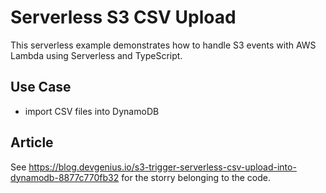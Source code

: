 <!--
title: 'AWS Lambda S3 event example (NodeJS & Typescript)'
description: 'This example demonstrates how to setup AWS Lambda for S3 events with Typescript.'
platform: AWS
language: TypeScript
authorLink: 'https://github.com/cyberworkz/examples/bookcategory-upload'
authorName: 'Haiko van der Schaaf'
-->
# Serverless S3 CSV Upload

This serverless example demonstrates how to handle S3 events with AWS Lambda using Serverless and TypeScript.

## Use Case
- import CSV files into DynamoDB

## Article
See https://blog.devgenius.io/s3-trigger-serverless-csv-upload-into-dynamodb-8877c770fb32 for the storry belonging to the code.

